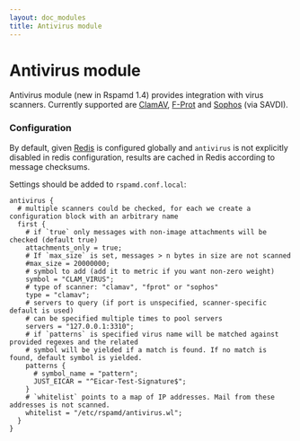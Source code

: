 ```yaml
---
layout: doc_modules
title: Antivirus module
---
```


# Antivirus module

Antivirus module (new in Rspamd 1.4) provides integration with virus scanners. Currently supported are [ClamAV](http://www.clamav.net), [F-Prot](http://www.f-prot.com/products/corporate_users/unix/linux/mailserver.html) and [Sophos](https://www.sophos.com/en-us/medialibrary/PDFs/partners/sophossavdidsna.pdf) (via SAVDI).

### Configuration

By default, given [Redis](/doc/configuration/redis.html) is configured globally and `antivirus` is not explicitly disabled in redis configuration, results are cached in Redis according to message checksums.

Settings should be added to `rspamd.conf.local`:

~~~ucl
antivirus {
  # multiple scanners could be checked, for each we create a configuration block with an arbitrary name
  first {
    # if `true` only messages with non-image attachments will be checked (default true)
    attachments_only = true;
    # If `max_size` is set, messages > n bytes in size are not scanned
    #max_size = 20000000;
    # symbol to add (add it to metric if you want non-zero weight)
    symbol = "CLAM_VIRUS";
    # type of scanner: "clamav", "fprot" or "sophos"
    type = "clamav";
    # servers to query (if port is unspecified, scanner-specific default is used)
    # can be specified multiple times to pool servers
    servers = "127.0.0.1:3310";
    # if `patterns` is specified virus name will be matched against provided regexes and the related
    # symbol will be yielded if a match is found. If no match is found, default symbol is yielded.
    patterns {
      # symbol_name = "pattern";
      JUST_EICAR = "^Eicar-Test-Signature$";
    }
    # `whitelist` points to a map of IP addresses. Mail from these addresses is not scanned.
    whitelist = "/etc/rspamd/antivirus.wl";
  }
}
~~~
